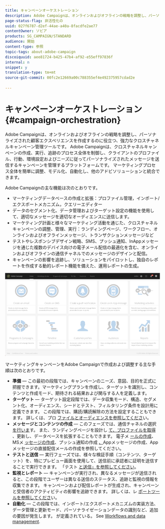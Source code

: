 ```yaml
---
title: キャンペーンオーケストレーション
description: Adobe Campaignは、オンラインおよびオフラインの戦略を調整し、パーソナライズされた顧客エクスペリエンスを作成するのに役立つ、強力なクロスチャネルキャンペーン管理ツールです。
page-status-flag: 非活性化の
uuid: 027f6787-d2ef-44ae-a40a-8facdfe2ae77
contentOwner: ソビア
products: SG_CAMPAIGN/STANDARD
audience: 開始
content-type: 参照
topic-tags: about-adobe-campaign
discoiquuid: aee81724-b425-47b4-af92-e55eff97836f
internal: n
snippet: y
translation-type: tm+mt
source-git-commit: 00fc2e12669a00c788355ef4e492375957cdad2e

---
```



# キャンペーンオーケストレーション{#campaign-orchestration}

Adobe Campaignは、オンラインおよびオフラインの戦略を調整し、パーソナライズされた顧客エクスペリエンスを作成するのに役立つ、強力なクロスチャネルキャンペーン管理ツールです。 Adobe Campaignは、クロスチャネルキャンペーンの作成、実行、追跡のプロセス全体を制御し、クライアントのプロファイル、行動、環境設定およびニーズに従ってパーソナライズされたメッセージを送信するキャンペーンを管理するプラットフォームです。 マーケティングプロセス全体を簡単に調整、モデル化、自動化し、他のアドビソリューションと統合できます。

Adobe Campaignの主な機能は次のとおりです。

* マーケティングデータベースの作成と拡張：プロファイル管理，インポート/エクスポートメカニズム，クエリーエディター
* データのセグメント化、データ管理およびターゲット設定の機能を使用して、適切なメッセージを適切なオーディエンスに送信します。
* マーケティング計画と様々なマーケティング活動を通じた、クロスチャネルキャンペーンの調整、管理、実行：ランディングページ、ワークフロー、オンラインおよびオフラインメッセージ、トランザクションメッセージなど
* テストやレスポンシブデザイン戦略、SMS、プッシュ通知、InAppメッセージを通じた複数のデバイス向けの電子メール配信の最適化を含む、オンラインおよびオフラインの通信チャネルでのメッセージのデザインと配信。
* キャンペーンの影響を追跡し、ソリューションをパイロットし、独自のレポートを作成する動的レポート機能を備えた、運用レポートの生成。

![](assets/overview_home_page.png)

マーケティングキャンペーンをAdobe Campaignで作成および調整する主な手順は次のとおりです。

* **準備** — この最初の段階では、キャンペーンのニーズ、意図、目的を正式に把握できます。マーケティングプランを作成し、ターゲットを識別し、コンテンツと作成モード、期待される結果および関与する人を定義します。
* **ターゲット** — ターゲット設定段階では、データ収集モード、構造、セグメント化、オーディエンス、シードとテスト、フィルタリング条件を設計用に定義できます。 この段階では、購読/購読解除の方法を設定することもできます。 詳しくは、プロ [ファイルとオーディエンスを参照してくださ](../../audiences/using/about-profiles.md)い。
* **メッセージとコンテンツの作成** — このフェーズでは、通信チャネルの選択 [を行いま](../../channels/using/discovering-communication-channels.md)す。 また、ランディングページを設計し [て、プロファイルを取得](../../channels/using/about-landing-pages.md) 、更新し、データベースを拡張することもできます。 電子メ [ールの作成](../../channels/using/creating-an-email.md)、MSメ [ッセージの作成](../../channels/using/creating-an-sms-message.md)、プッシュ通知の作成 [、](../../channels/using/preparing-and-sending-a-push-notification.md)[](../../channels/using/about-in-app-messaging.md)[](../../channels/using/creating-the-direct-mail.md)Appメッセージの作成、Appメッセージの直接配信メールの作成を参照してください。
* **テストと送信** — 実行フェーズでは、様々な検証手順（コンテンツ、ターゲット）を、特にプレビュー画面を使用して、送信前に承認者に証明を送信することで実行できます。 「テスト [と送信」を参照してください](../../sending/using/about-sending-messages-with-campaign.md)。
* **監視とレポート** — キャンペーンが実行され、異なるメッセージが送信されると、この段階でユーザーは異なる送信のステータス、追跡と監視の情報を収集できます。 キャンペーンおよび配信レポートが生成され、キャンペーンと受信者のアクティビティの影響を追跡できます。 詳しくは、レ [ポートツールを参照してくださ](../../reporting/using/about-dynamic-reports.md)い。
* **自動化** — この段階では、インポート/エクスポートメカニズムの実装方法、データ管理と更新モード、パーソナライゼーションデータの識別など、追加の要因が発生します。 が定義されている。 See [Workflows and data management](../../automating/using/workflow-data-and-processes.md).

